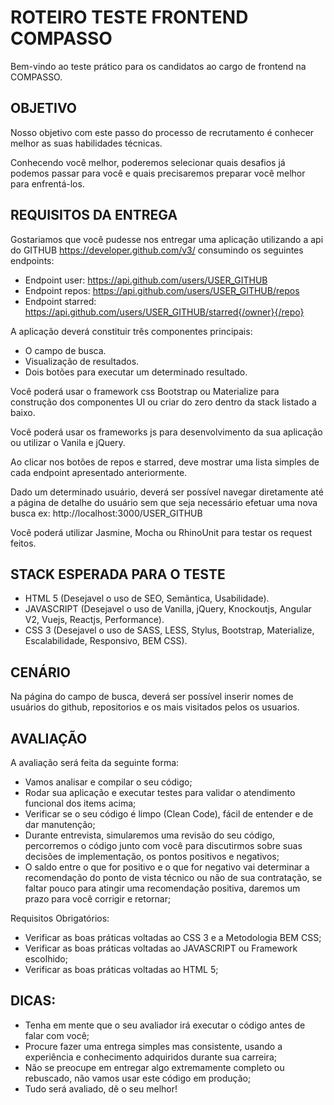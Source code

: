 # ROTEIRO TESTE FRONTEND COMPASSO

Bem-vindo ao teste prático para os candidatos ao cargo de frontend na COMPASSO.



## OBJETIVO

Nosso objetivo com este passo do processo de recrutamento é conhecer melhor as suas habilidades técnicas.

Conhecendo você melhor, poderemos selecionar quais desafios já podemos passar para você e quais precisaremos preparar você melhor para enfrentá-los.



## REQUISITOS DA ENTREGA

Gostariamos que você pudesse nos entregar uma aplicação utilizando a api do GITHUB https://developer.github.com/v3/ consumindo os seguintes endpoints:
- Endpoint user: https://api.github.com/users/USER_GITHUB
- Endpoint repos: https://api.github.com/users/USER_GITHUB/repos
- Endpoint starred: https://api.github.com/users/USER_GITHUB/starred{/owner}{/repo}

A aplicação deverá constituir três componentes principais: 
- O campo de busca.
- Visualização de resultados.
- Dois botões para executar um determinado resultado.

Você poderá usar o framework css Bootstrap ou Materialize para construção dos componentes UI ou criar do zero dentro da stack listado a baixo.

Você poderá usar os frameworks js para desenvolvimento da sua aplicação ou utilizar o Vanila e jQuery.

Ao clicar nos botões de repos e starred, deve mostrar uma lista simples de cada endpoint
apresentado anteriormente.

Dado um determinado usuário, deverá ser possível navegar diretamente até a página de
detalhe do usuário sem que seja necessário efetuar uma nova busca ex:
http://localhost:3000/USER_GITHUB

Você poderá utilizar Jasmine, Mocha ou RhinoUnit para testar os request feitos.



## STACK ESPERADA PARA O TESTE

- HTML 5 (Desejavel o uso de SEO, Semãntica, Usabilidade).
- JAVASCRIPT (Desejavel o uso de Vanilla, jQuery, Knockoutjs, Angular V2, Vuejs, Reactjs, Performance).
- CSS 3 (Desejavel o uso de SASS, LESS, Stylus, Bootstrap, Materialize, Escalabilidade, Responsivo, BEM CSS).



## CENÁRIO

Na página do campo de busca, deverá ser possível inserir nomes de usuários do github, repositorios e os mais visitados pelos os usuarios.



## AVALIAÇÃO

A avaliação será feita da seguinte forma:

- Vamos analisar e compilar o seu código;
- Rodar sua aplicação e executar testes para validar o atendimento funcional dos items acima;
- Verificar se o seu código é limpo (Clean Code), fácil de entender e de dar manutenção;
- Durante entrevista, simularemos uma revisão do seu código, percorremos o código junto com você para discutirmos sobre suas decisões de implementação, os pontos positivos e negativos;
- O saldo entre o que for positivo e o que for negativo vai determinar a recomendação do ponto de vista técnico ou não de sua contratação, se faltar pouco para atingir uma recomendação positiva, daremos um prazo para você corrigir e retornar;

Requisitos Obrigatórios:

- Verificar as boas práticas voltadas ao CSS 3 e a Metodologia BEM CSS;
- Verificar as boas práticas voltadas ao JAVASCRIPT ou Framework escolhido;
- Verificar as boas práticas voltadas ao HTML 5;



## DICAS:

- Tenha em mente que o seu avaliador irá executar o código antes de falar com você;
- Procure fazer uma entrega simples mas consistente, usando a experiência e conhecimento adquiridos durante sua carreira;
- Não se preocupe em entregar algo extremamente completo ou rebuscado, não vamos usar este código em produção;
- Tudo será avaliado, dê o seu melhor!